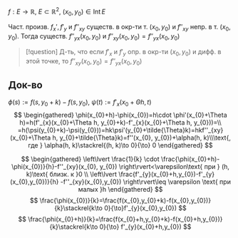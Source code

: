 $f: E\to \mathbb{R},\ E\subset \mathbb{R}^{2}$, $(x_{0}, y_{0})\in \mathrm{Int}\,E$

Част. произв. $f_{x}', f'_{y}$ и $f''_{xy}$ существ. в окр-ти т. $(x_{0}, y_{0})$ и $f''_{xy}$ непр. в т. $(x_{0}, y_{0})$. Тогда существ. $f''_{yx}(x_{0}, y_{0})$ и $f''_{xy}(x_{0}, y_{0})=f''_{yx}(x_{0}, y_{0})$

>[!question] Д-ть, что если $f'_{x}$ и $f'_{y}$ опр. в окр-ти $(x_{0}, y_{0})$ и дифф. в этой точке, то $f''_{xy}(x_{0}, y_{0})=f''_{yx}(x_{0}, y_{0})$
## Док-во

$\phi(s):=f(s, y_{0}+k)-f(s, y_{0}),\ \psi(t):=f'_{x}(x_{0}+\Theta h, t)$
$$
\begin{gathered}
\phi(x_{0}+h)-\phi(x_{0})=h\cdot \phi'(x_{0}+\Theta h)=h(f'_{x}(x_{0}+\Theta h, y_{0}+k)-f'_{x}(x_{0}+\Theta h, y_{0}))=\\
=h(\psi(y_{0}+k)-\psi(y_{0}))=hk\psi'(y_{0}+\tilde{\Theta}k)=hkf''_{xy}(x_{0}+\Theta h, y_{0}+\tilde{\Theta}k)=f''(x_{0}, y_{0})+\alpha(h, k)\\\text{, где } \alpha(h, k)\stackrel{(h, k)\to 0}{\to} 0
\end{gathered}
$$

$$
\begin{gathered}
\left\lvert  \frac{1}{k} \cdot \frac{\phi(x_{0}+h)-\phi(x_{0})}{h}-f''_{xy}(x_{0}, y_{0})  \right\rvert<\varepsilon\text{ при } (h, k)\text{ близк. к }0 \\
\left\lvert  \frac{f'_{y}(x_{0}+h,y_{0})-f'_{y}(x_{0},y_{0})}{h} -f''_{xy}(x_{0},y_{0}) \right\rvert\leq \varepsilon \text{ при малых }h
\end{gathered}
$$
$$
\frac{\phi(x_{0})}{k}=\frac{f(x_{0},y_{0}+k)-f(x_{0},y_{0})}{k}\stackrel{k\to 0}{\to}f'_{y}(x_{0},y_{0})
$$
$$
\frac{\phi(x_{0}+h)}{k}=\frac{f(x_{0}+h,y_{0}+k)-f(x_{0}+h,y_{0})}{k}\stackrel{k\to 0}{\to} f'_{y}(x_{0}+h,y_{0})
$$

